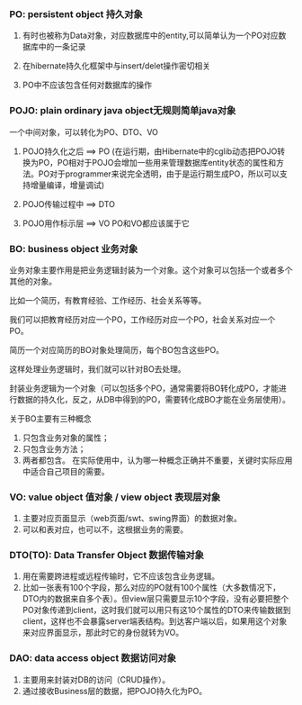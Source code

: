 ### PO: persistent object 持久对象
1. 有时也被称为Data对象，对应数据库中的entity,可以简单认为一个PO对应数据库中的一条记录

2. 在hibernate持久化框架中与insert/delet操作密切相关

3. PO中不应该包含任何对数据库的操作

### POJO: plain ordinary java object无规则简单java对象
一个中间对象，可以转化为PO、DTO、VO

1. POJO持久化之后 ==> PO (在运行期，由Hibernate中的cglib动态把POJO转换为PO，PO相对于POJO会增加一些用来管理数据库entity状态的属性和方法。PO对于programmer来说完全透明，由于是运行期生成PO，所以可以支持增量编译，增量调试)

2. POJO传输过程中 ==> DTO

3. POJO用作标示层 ==> VO
PO和VO都应该属于它

### BO: business object 业务对象
业务对象主要作用是把业务逻辑封装为一个对象。这个对象可以包括一个或者多个其他的对象。

比如一个简历，有教育经验、工作经历、社会关系等等。

我们可以把教育经历对应一个PO，工作经历对应一个PO，社会关系对应一个PO。

简历一个对应简历的BO对象处理简历，每个BO包含这些PO。

这样处理业务逻辑时，我们就可以针对BO去处理。

封装业务逻辑为一个对象（可以包括多个PO，通常需要将BO转化成PO，才能进行数据的持久化，反之，从DB中得到的PO，需要转化成BO才能在业务层使用）。

关于BO主要有三种概念
1. 只包含业务对象的属性；
2. 只包含业务方法；
3. 两者都包含。
在实际使用中，认为哪一种概念正确并不重要，关键时实际应用中适合自己项目的需要。

### VO: value object 值对象 / view object 表现层对象
1. 主要对应页面显示（web页面/swt、swing界面）的数据对象。
2. 可以和表对应，也可以不，这根据业务的需要。

### DTO(TO): Data Transfer Object 数据传输对象
1. 用在需要跨进程或远程传输时，它不应该包含业务逻辑。
2. 比如一张表有100个字段，那么对应的PO就有100个属性（大多数情况下，DTO内的数据来自多个表）。但view层只需要显示10个字段，没有必要把整个PO对象传递到client，这时我们就可以用只有这10个属性的DTO来传输数据到client，这样也不会暴露server端表结构。到达客户端以后，如果用这个对象来对应界面显示，那此时它的身份就转为VO。

### DAO: data access object 数据访问对象
1. 主要用来封装对DB的访问（CRUD操作）。
2. 通过接收Business层的数据，把POJO持久化为PO。




